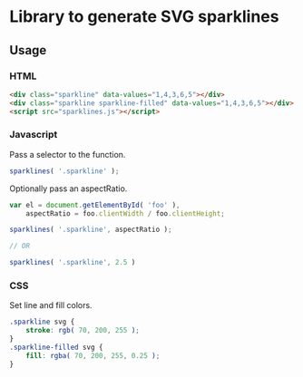 # Library to generate SVG sparklines

## Usage

### HTML
``` html
<div class="sparkline" data-values="1,4,3,6,5"></div>
<div class="sparkline sparkline-filled" data-values="1,4,3,6,5"></div>
<script src="sparklines.js"></script>
```

### Javascript
Pass a selector to the function.
``` javascript
sparklines( '.sparkline' );
```
Optionally pass an aspectRatio.
``` javascript
var el = document.getElementById( 'foo' ),
    aspectRatio = foo.clientWidth / foo.clientHeight;

sparklines( '.sparkline', aspectRatio );

// OR

sparklines( '.sparkline', 2.5 )
```

### CSS
Set line and fill colors.
``` css
.sparkline svg {
    stroke: rgb( 70, 200, 255 );
}
.sparkline-filled svg {
    fill: rgba( 70, 200, 255, 0.25 );
}
```

